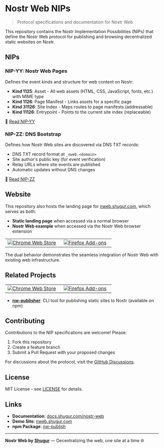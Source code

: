 # Nostr Web NIPs

> Protocol specifications and documentation for Nostr Web

This repository contains the Nostr Implementation Possibilities (NIPs) that define the Nostr Web protocol for publishing and browsing decentralized static websites on Nostr.

## NIPs

### NIP-YY: Nostr Web Pages

Defines the event kinds and structure for web content on Nostr:

- **Kind 1125**: Asset - All web assets (HTML, CSS, JavaScript, fonts, etc.) with MIME type
- **Kind 1126**: Page Manifest - Links assets for a specific page
- **Kind 31126**: Site Index - Maps routes to page manifests (addressable)
- **Kind 11126**: Entrypoint - Points to the current site index (replaceable)

📄 [Read NIP-YY](./NIP-YY.md)

### NIP-ZZ: DNS Bootstrap

Defines how Nostr Web sites are discovered via DNS TXT records:

- DNS TXT record format at `_nweb.<domain>`
- Site author's public key (for event verification)
- Relay URLs where site events are published
- Automatic updates without DNS changes

📄 [Read NIP-ZZ](./NIP-ZZ.md)

## Website

This repository also hosts the landing page for [nweb.shugur.com](https://nweb.shugur.com), which serves as both:

- **Static landing page** when accessed via a normal browser
- **Nostr Web example** when accessed via the Nostr Web browser extension

<table>
  <tr>
    <td align="center" width="50%">
      <a href="https://chromewebstore.google.com/detail/nostr-web-browser/hhdngjdmlabdachflbdfapkogadodkif">
        <img src="https://img.shields.io/badge/Chrome-4285F4?style=for-the-badge&logo=google-chrome&logoColor=white" alt="Chrome Web Store" />
      </a>
    </td>
    <td align="center" width="50%">
      <a href="https://addons.mozilla.org/en-US/firefox/addon/nostr-web-browser/">
        <img src="https://img.shields.io/badge/Firefox-FF7139?style=for-the-badge&logo=firefox&logoColor=white" alt="Firefox Add-ons" />
      </a>
    </td>
  </tr>
</table>

The dual behavior demonstrates the seamless integration of Nostr Web with existing web infrastructure.

## Related Projects

<table>
  <tr>
    <td align="center" width="50%">
      <a href="https://chromewebstore.google.com/detail/nostr-web-browser/hhdngjdmlabdachflbdfapkogadodkif">
        <img src="https://img.shields.io/badge/Chrome-4285F4?style=for-the-badge&logo=google-chrome&logoColor=white" alt="Chrome Web Store" />
      </a>
    </td>
    <td align="center" width="50%">
      <a href="https://addons.mozilla.org/en-US/firefox/addon/nostr-web-browser/">
        <img src="https://img.shields.io/badge/Firefox-FF7139?style=for-the-badge&logo=firefox&logoColor=white" alt="Firefox Add-ons" />
      </a>
    </td>
  </tr>
</table>

- **[nw-publisher](https://github.com/Shugur-Network/nw-publisher)**: CLI tool for publishing static sites to Nostr (available on npm)

## Contributing

Contributions to the NIP specifications are welcome! Please:

1. Fork this repository
2. Create a feature branch
3. Submit a Pull Request with your proposed changes

For discussions about the protocol, visit the [GitHub Discussions](https://github.com/Shugur-Network/nw-nips/discussions).

## License

MIT License - see [LICENSE](./LICENSE) for details.

## Links

- **Documentation**: [docs.shugur.com/nostr-web](https://docs.shugur.com/nostr-web)
- **Demo Site**: [nweb.shugur.com](https://nweb.shugur.com)
- **npm Package**: [nw-publish](https://www.npmjs.com/package/nw-publish)

---

**Nostr Web by [Shugur](https://shugur.com)** — Decentralizing the web, one site at a time 🌐
